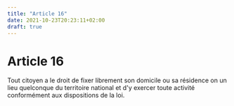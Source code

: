 ```yaml
---
title: "Article 16"
date: 2021-10-23T20:23:11+02:00
draft: true
---
```


# Article 16

Tout citoyen a le droit de fixer librement son domicile ou sa résidence on un lieu quelconque du territoire national et d'y exercer toute activité conformément aux dispositions de la loi.
